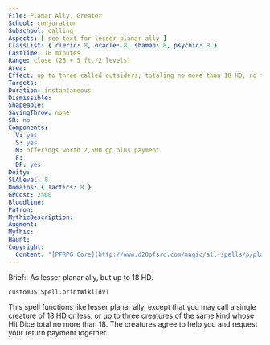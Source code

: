 ```yaml
---
File: Planar Ally, Greater
School: conjuration
Subschool: calling
Aspects: [ see text for lesser planar ally ]
ClassList: { cleric: 8, oracle: 8, shaman: 8, psychic: 8 }
CastTime: 10 minutes
Range: close (25 + 5 ft./2 levels)
Area: 
Effect: up to three called outsiders, totaling no more than 18 HD, no two of which can be more than 30 ft. apart when they appear.
Targets: 
Duration: instantaneous
Dismissible: 
Shapeable: 
SavingThrow: none
SR: no
Components:
  V: yes
  S: yes
  M: offerings worth 2,500 gp plus payment
  F: 
  DF: yes
Deity: 
SLALevel: 8
Domains: { Tactics: 8 }
GPCost: 2500
Bloodline: 
Patron: 
MythicDescription: 
Augment: 
Mythic: 
Haunt: 
Copyright:
  Content: "[PFRPG Core](http://www.d20pfsrd.com/magic/all-spells/p/planar-ally)"
---
```

Brief:: As lesser planar ally, but up to 18 HD.

```dataviewjs
customJS.Spell.printWiki(dv)
```

This spell functions like lesser planar ally, except that you may call a single creature of 18 HD or less, or up to three creatures of the same kind whose Hit Dice total no more than 18. The creatures agree to help you and request your return payment together.
